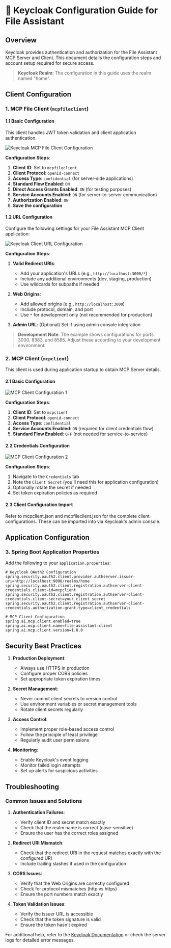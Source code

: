# 🔑 Keycloak Configuration Guide for File Assistant

## Overview
Keycloak provides authentication and authorization for the File Assistant MCP Server and Client. This document details the configuration steps and account setup required for secure access.

> **Keycloak Realm**: The configuration in this guide uses the realm named "home".

## Client Configuration

### 1. MCP File Client (`mcpfileclient`)

#### 1.1 Basic Configuration
This client handles JWT token validation and client application authentication.

![Keycloak MCP File Client Configuration](keycloak_mcpfileclient_config_1.png)

**Configuration Steps**:
1. **Client ID**: Set to `mcpfileclient`
2. **Client Protocol**: `openid-connect`
3. **Access Type**: `confidential` (for server-side applications)
4. **Standard Flow Enabled**: `ON`
5. **Direct Access Grants Enabled**: `ON` (for testing purposes)
6. **Service Accounts Enabled**: `ON` (for server-to-server communication)
7. **Authorization Enabled**: `ON`
8. **Save the configuration**

#### 1.2 URL Configuration
Configure the following settings for your File Assistant MCP Client application:

![Keycloak Client URL Configuration](keycloak_mcpfileclient_config_2.png)

**Configuration Steps**:
1. **Valid Redirect URIs**: 
   - Add your application's URLs (e.g., `http://localhost:3000/*`)
   - Include any additional environments (dev, staging, production)
   - Use wildcards for subpaths if needed

2. **Web Origins**: 
   - Add allowed origins (e.g., `http://localhost:3000`)
   - Include protocol, domain, and port
   - Use `*` for development only (not recommended for production)

3. **Admin URL**: (Optional) Set if using admin console integration

> **Development Note**: The example shows configurations for ports 3000, 8383, and 8585. Adjust these according to your development environment.

### 2. MCP Client (`mcpclient`)
This client is used during application startup to obtain MCP Server details.

#### 2.1 Basic Configuration
![MCP Client Configuration 1](keycloak_mcpclient_config_1.png)

**Configuration Steps**:
1. **Client ID**: Set to `mcpclient`
2. **Client Protocol**: `openid-connect`
3. **Access Type**: `confidential`
4. **Service Accounts Enabled**: `ON` (required for client credentials flow)
5. **Standard Flow Enabled**: `OFF` (not needed for service-to-service)

#### 2.2 Credentials Configuration
![MCP Client Configuration 2](keycloak_mcpclient_config_2.png)

**Configuration Steps**:
1. Navigate to the `Credentials` tab
2. Note the `Client Secret` (you'll need this for application configuration)
3. Optionally rotate the secret if needed
4. Set token expiration policies as required

#### 2.3 Client Configuration Import
Refer to mcpclient.json and mcpfileclient.json for the complete client configurations. These can be imported into via Keycloak's admin console.
## Application Configuration

### 3. Spring Boot Application Properties
Add the following to your `application.properties`:

```properties
# Keycloak OAuth2 Configuration
spring.security.oauth2.client.provider.authserver.issuer-uri=http://localhost:9090/realms/home
spring.security.oauth2.client.registration.authserver-client-credentials.client-id=mcpclient
spring.security.oauth2.client.registration.authserver-client-credentials.client-secret=your_client_secret
spring.security.oauth2.client.registration.authserver-client-credentials.authorization-grant-type=client_credentials

# MCP Client Configuration
spring.ai.mcp.client.enabled=true
spring.ai.mcp.client.name=file-assistant-client
spring.ai.mcp.client.version=1.0.0
```

## Security Best Practices

1. **Production Deployment**:
   - Always use HTTPS in production
   - Configure proper CORS policies
   - Set appropriate token expiration times

2. **Secret Management**:
   - Never commit client secrets to version control
   - Use environment variables or secret management tools
   - Rotate client secrets regularly

3. **Access Control**:
   - Implement proper role-based access control
   - Follow the principle of least privilege
   - Regularly audit user permissions

4. **Monitoring**:
   - Enable Keycloak's event logging
   - Monitor failed login attempts
   - Set up alerts for suspicious activities

## Troubleshooting

### Common Issues and Solutions

1. **Authentication Failures**:
   - Verify client ID and secret match exactly
   - Check that the realm name is correct (case-sensitive)
   - Ensure the user has the correct roles assigned

2. **Redirect URI Mismatch**:
   - Check that the redirect URI in the request matches exactly with the configured URI
   - Include trailing slashes if used in the configuration

3. **CORS Issues**:
   - Verify that the Web Origins are correctly configured
   - Check for protocol mismatches (http vs https)
   - Ensure the port numbers match exactly

4. **Token Validation Issues**:
   - Verify the issuer URL is accessible
   - Check that the token signature is valid
   - Ensure the token hasn't expired

For additional help, refer to the [Keycloak Documentation](https://www.keycloak.org/documentation) or check the server logs for detailed error messages.